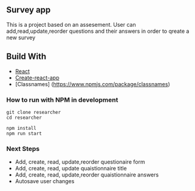 ## Survey app

This is a project based on an assesement.
User can add,read,update,reorder questions and their answers
in order to qreate a new survey
## Build With

* [React](https://reactjs.org/)
* [Create-react-app](https://create-react-app.dev)
* [Classnames] (https://www.npmjs.com/package/classnames)

### How to run with NPM in development

```
git clone researcher
cd researcher
```

```
npm install
npm run start
```

### Next Steps
* Add, create, read, update,reorder questionaire form
* Add, create, read, update quaistionnaire title
* Add, create, read, update,reorder quaistionnaire answers
* Autosave user changes